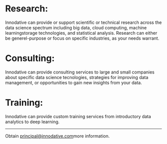# Research:

Innodative can provide or support scientific or technical research across the data science spectrum including big data, cloud computing, machine learningstorage technologies, and statistical analysis. Research can either be generel-purpose or focus on specific industries, as your needs warrant.

# Consulting:

Innodative can provide consulting services to large and small companies about specific data science tecnologies, strategies for improving data management, or opportunities to gain new insights from your data.

# Training:

Innodative can provide custom training services from introductory data analytics to deep learning.

-----

Obtain <principal@innodative.com>more information</a>.
